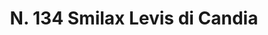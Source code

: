 ---
title: "N. 134 Smilax Levis di Candia"
permalink: "/edition/plant134/"
plant-name: "N. 134"
plant-number: "134"
plant-xml: "/assets/xml/plant134.xml"
plant-img1: "/assets/img/plant134_verso.jpg"
plant-img2: "/assets/img/plant134.jpg"
plant-title: "N. 134 Smilax Levis di Candia"
plant-wfo-link: ""
plant-kew-link: ""
plant-taxon-content: ""
layout: single-xml
---